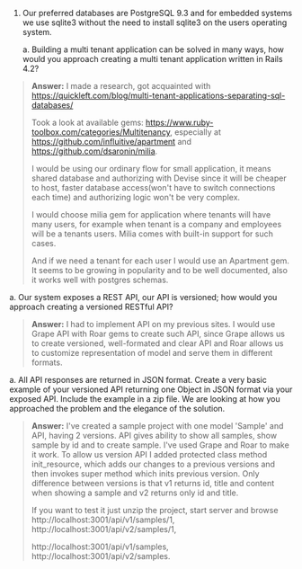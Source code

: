 1.  Our preferred databases are PostgreSQL 9.3 and for embedded systems
    we use sqlite3 without the need to install sqlite3 on the users
    operating system.

    a.  Building a multi tenant application can be solved in many ways,
        how would you approach creating a multi tenant application
        written in Rails 4.2?

> **Answer:** I made a research, got acquainted with
> https://quickleft.com/blog/multi-tenant-applications-separating-sql-databases/
>
> Took a look at available gems:
> https://www.ruby-toolbox.com/categories/Multitenancy, especially at
> https://github.com/influitive/apartment and
> https://github.com/dsaronin/milia.
>
> I would be using our ordinary flow for small application, it means
> shared database and authorizing with Devise since it will be cheaper
> to host, faster database access(won't have to switch connections each
> time) and authorizing logic won't be very complex.
>
> I would choose milia gem for application where tenants will have many
> users, for example when tenant is a company and employees will be a
> tenants users. Milia comes with built-in support for such cases.
>
> And if we need a tenant for each user I would use an Apartment gem. It
> seems to be growing in popularity and to be well documented, also it
> works well with postgres schemas.

a.  Our system exposes a REST API, our API is versioned; how would you
    approach creating a versioned RESTful API?

> **Answer:** I had to implement API on my previous sites. I would use
> Grape API with Roar gems to create such API, since Grape allows us to
> create versioned, well-formated and clear API and Roar allows us to
> customize representation of model and serve them in different formats.

a.  All API responses are returned in JSON format. Create a very basic
    example of your versioned API returning one Object in JSON format
    via your exposed API. Include the example in a zip file. We are
    looking at how you approached the problem and the elegance of
    the solution.

> **Answer:** I've created a sample project with one model 'Sample' and
> API, having 2 versions. API gives ability to show all samples, show
> sample by id and to create sample. I've used Grape and Roar to make it
> work. To allow us version API I added protected class method
> init\_resource, which adds our changes to a previous versions and then
> invokes super method which inits previous version. Only difference
> between versions is that v1 returns id, title and content when showing
> a sample and v2 returns only id and title.
>
> If you want to test it just unzip the project, start server and browse
> http://localhost:3001/api/v1/samples/1,
> http://localhost:3001/api/v2/samples/1,
>
> http://localhost:3001/api/v1/samples,
> http://localhost:3001/api/v2/samples.

